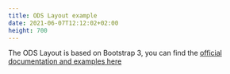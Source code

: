 ```yaml
---
title: ODS Layout example
date: 2021-06-07T12:12:02+02:00
height: 700
---
```


The ODS Layout is based on Bootstrap 3, you can find the [official documentation and examples here](https://getbootstrap.com/docs/3.4/css/#grid)